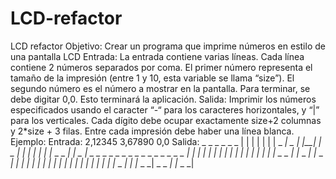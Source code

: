 # LCD-refactor
 LCD refactor  Objetivo: Crear un programa que imprime números en estilo de una pantalla LCD  Entrada: La entrada contiene varias líneas. Cada línea contiene 2 números separados por coma. El primer número representa el tamaño de la impresión (entre 1 y 10, esta variable se llama “size”). El segundo número es el número a mostrar en la pantalla. Para terminar, se debe digitar 0,0. Esto terminará la aplicación.  Salida: Imprimir los números especificados usando el caracter “-“ para los caracteres horizontales, y “|” para los verticales. Cada dígito debe ocupar exactamente size+2 columnas y 2*size + 3 filas.  Entre cada impresión debe haber una línea blanca.  Ejemplo: Entrada: 2,12345 3,67890 0,0  Salida:        _ _  _ _        _ _ |     |    | |  | | |  _ _| _ _| |__| |_ _ | |        |    |     | | |_ _  _ _|    |  _ _|   _ _ _  _ _ _   _ _ _   _ _ _   _ _ _  |            | |     | |     | |     | |            | |     | |     | |     | |_ _ _       | |_ _ _| |_ _ _| |     | |     |      | |     |       | |     | |     |      | |     |       | |     | |_ _ _|      | |_ _ _|  _ _ _| |_ _ _|
